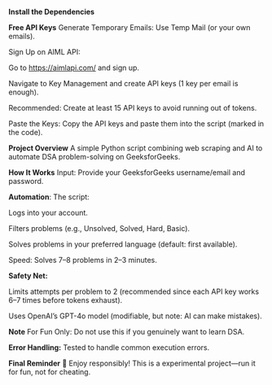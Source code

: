 **Install the Dependencies**


**Free API Keys**
Generate Temporary Emails: Use Temp Mail (or your own emails).

Sign Up on AIML API:

Go to https://aimlapi.com/ and sign up.

Navigate to Key Management and create API keys (1 key per email is enough).

Recommended: Create at least 15 API keys to avoid running out of tokens.

Paste the Keys: Copy the API keys and paste them into the script (marked in the code).

**Project Overview**
A simple Python script combining web scraping and AI to automate DSA problem-solving on GeeksforGeeks.

**How It Works**
Input: Provide your GeeksforGeeks username/email and password.

**Automation**: The script:

Logs into your account.

Filters problems (e.g., Unsolved, Solved, Hard, Basic).

Solves problems in your preferred language (default: first available).

Speed: Solves 7–8 problems in 2–3 minutes.

**Safety Net:**

Limits attempts per problem to 2 (recommended since each API key works 6–7 times before tokens exhaust).

Uses OpenAI’s GPT-4o model (modifiable, but note: AI can make mistakes).

**Note**
For Fun Only: Do not use this if you genuinely want to learn DSA.

**Error Handling:** Tested to handle common execution errors.

**Final Reminder**
🚀 Enjoy responsibly! This is a experimental project—run it for fun, not for cheating.
